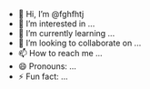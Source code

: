 - 👋 Hi, I’m @fghfhtj
- 👀 I’m interested in ...
- 🌱 I’m currently learning ...
- 💞️ I’m looking to collaborate on ...
- 📫 How to reach me ...
- 😄 Pronouns: ...
- ⚡ Fun fact: ...

<!---
fghfhtj/fghfhtj is a ✨ special ✨ repository because its `README.md` (this file) appears on your GitHub profile.
You can click the Preview link to take a look at your changes.
--->
